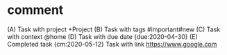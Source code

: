# comment
(A) Task with project +Project
(B) Task with tags #important#new
(C) Task with context  @home
(D) Task with due date {due:2020-04-30}
(E) Completed task {cm:2020-05-12}
Task with link https://www.google.com

